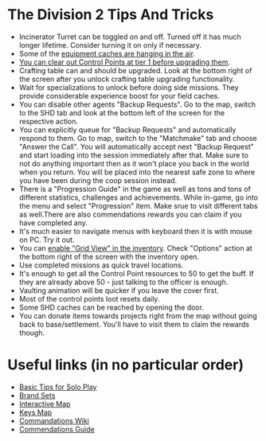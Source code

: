 # The Division 2 Tips And Tricks

* Incinerator Turret can be toggled on and off. Turned off it has much longer lifetime. Consider turning it on only if necessary.
* Some of the [equipment caches are hanging in the air](https://np.reddit.com/r/thedivision/comments/b3ibvd/location_of_24no_air_drops_orange_crates/).
* [You can clear out Control Points at tier 1 before upgrading them](https://np.reddit.com/r/thedivision/comments/b3can1/psa_you_can_clear_out_control_points_at_tier_1/).
* Crafting table can and should be upgraded. Look at the bottom right of the screen after you unlock crafting table upgrading functionality.
* Wait for specializations to unlock before doing side missions. They provide considerable experience boost for your field caches.
* You can disable other agents "Backup Requests". Go to the map, switch to the SHD tab and look at the bottom left of the screen for the respective action.
* You can explicitly queue for "Backup Requests" and automatically respond to them. Go to map, switch to the "Matchmake" tab and choose "Answer the Call". You will automatically accept next "Backup Request" and start loading into the session immediately after that. Make sure to not do anything important then as it won't place you back in the world when you return. You will be placed into the nearest safe zone to where you have been during the coop session instead.
* There is a "Progression Guide" in the game as well as tons and tons of different statistics, challenges and achievements. While in-game, go into the menu and select "Progression" item. Make srue to visit different tabs as well.There are also commendations rewards you can claim if you have completed any.
* It's much easier to navigate menus with keyboard then it is with mouse on PC. Try it out.
* You can [enable "Grid View" in the inventory](https://np.reddit.com/r/thedivision/comments/b0p5ng/you_can_change_your_inventory_style_to_a_grid/). Check "Options" action at the bottom right of the screen with the inventory open.
* Use completed missions as quick travel locations.
* It's enough to get all the Control Point resources to 50 to get the buff. If they are already above 50 - just talking to the officer is enough.
* Vaulting animation will be quicker if you leave the cover first.
* Most of the control points loot resets daily.
* Some SHD caches can be reached by opening the door.
* You can donate items towards projects right from the map without going back to base/settlement. You'll have to visit them to claim the rewards though.

# Useful links (in no particular order)

* [Basic Tips for Solo Play](https://np.reddit.com/r/thedivision/comments/b3nj45/basic_tips_for_solo_play/)
* [Brand Sets](https://np.reddit.com/r/thedivision/comments/b3nwva/infographic_all_of_the_division_2s_brand_sets/)
* [Interactive Map](https://division2map.com/)
* [Keys Map](https://np.reddit.com/r/thedivision/comments/b3jwp3/map_of_all_keys_w_instructions/)
* [Commandations Wiki](https://np.reddit.com/r/thedivision/comments/b3oj2n/commendation_wiki_for_the_division_2/)
* [Commendations Guide](https://np.reddit.com/r/thedivision/comments/b3onz7/commendations_2500_point_guide/)

